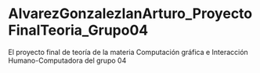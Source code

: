 # AlvarezGonzalezIanArturo_ProyectoFinalTeoria_Grupo04
El proyecto final de teoría de la materia Computación gráfica e Interacción Humano-Computadora del grupo 04

